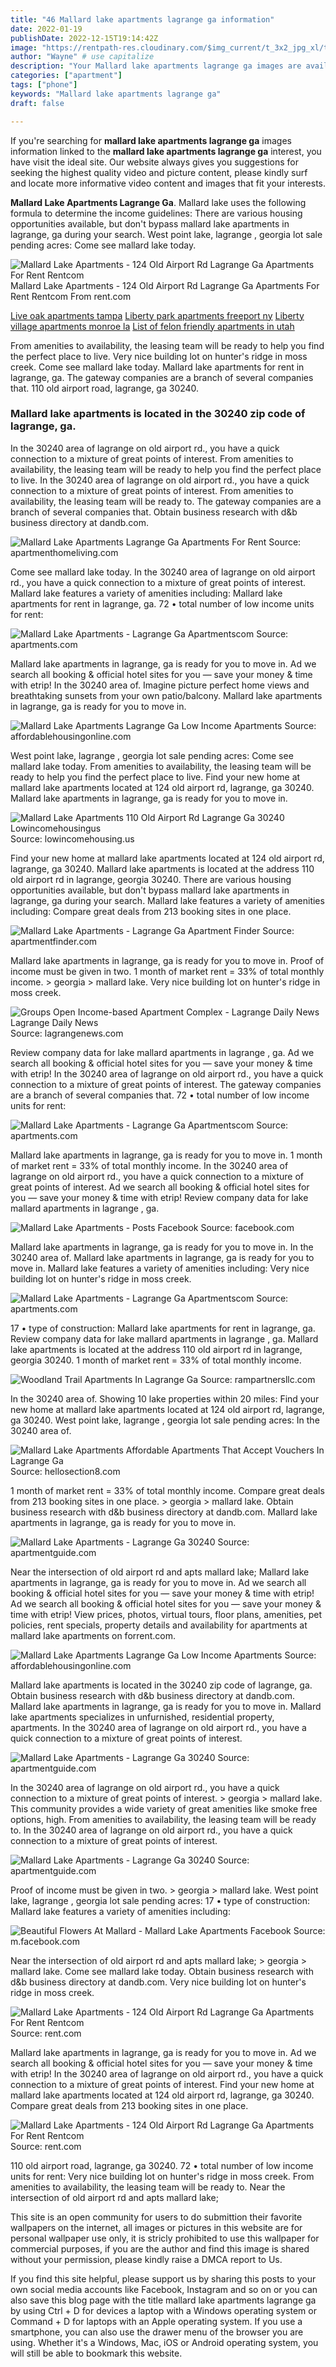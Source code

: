 ```yaml
---
title: "46 Mallard lake apartments lagrange ga information"
date: 2022-01-19
publishDate: 2022-12-15T19:14:42Z
image: "https://rentpath-res.cloudinary.com/$img_current/t_3x2_jpg_xl/t_unpaid/4e93372eb44ebffda80ce370535257c5"
author: "Wayne" # use capitalize
description: "Your Mallard lake apartments lagrange ga images are available in this site. Mallard lake apartments lagrange ga are a topic that is being searched for and liked by netizens now. You can Download the Mallard lake apartments lagrange ga files here. Get all royalty-free photos and vectors."
categories: ["apartment"]
tags: ["phone"]
keywords: "Mallard lake apartments lagrange ga"
draft: false

---
```


If you're searching for **mallard lake apartments lagrange ga** images information linked to the **mallard lake apartments lagrange ga** interest, you have visit the ideal  site.  Our website always  gives you  suggestions  for seeking  the highest  quality video and picture  content, please kindly surf and locate more informative video content and images  that fit your interests.

**Mallard Lake Apartments Lagrange Ga**. Mallard lake uses the following formula to determine the income guidelines: There are various housing opportunities available, but don&#039;t bypass mallard lake apartments in lagrange, ga during your search. West point lake, lagrange , georgia lot sale pending acres: Come see mallard lake today.

![Mallard Lake Apartments - 124 Old Airport Rd Lagrange Ga Apartments For Rent Rentcom](https://rentpath-res.cloudinary.com/$img_current/t_3x2_webp_xl/t_unpaid/85a8c2037a7040911dee6c847626d367 "Mallard Lake Apartments - 124 Old Airport Rd Lagrange Ga Apartments For Rent Rentcom")
Mallard Lake Apartments - 124 Old Airport Rd Lagrange Ga Apartments For Rent Rentcom From rent.com

[Live oak apartments tampa](/live-oak-apartments-tampa/)
[Liberty park apartments freeport ny](/liberty-park-apartments-freeport-ny/)
[Liberty village apartments monroe la](/liberty-village-apartments-monroe-la/)
[List of felon friendly apartments in utah](/list-of-felon-friendly-apartments-in-utah/)

From amenities to availability, the leasing team will be ready to help you find the perfect place to live. Very nice building lot on hunter&#039;s ridge in moss creek. Come see mallard lake today. Mallard lake apartments for rent in lagrange, ga. The gateway companies are a branch of several companies that. 110 old airport road, lagrange, ga 30240.

### Mallard lake apartments is located in the 30240 zip code of lagrange, ga.

In the 30240 area of lagrange on old airport rd., you have a quick connection to a mixture of great points of interest. From amenities to availability, the leasing team will be ready to help you find the perfect place to live. In the 30240 area of lagrange on old airport rd., you have a quick connection to a mixture of great points of interest. From amenities to availability, the leasing team will be ready to. The gateway companies are a branch of several companies that. Obtain business research with d&amp;b business directory at dandb.com.


![Mallard Lake Apartments Lagrange Ga Apartments For Rent](https://images1.apartmenthomeliving.com/m2/XPfAxSnn2JsL9x-jODE2sFAO2d7_OSeKDR09Y_n9sFI/H270W360/map.jpg "Mallard Lake Apartments Lagrange Ga Apartments For Rent")
Source: apartmenthomeliving.com

Come see mallard lake today. In the 30240 area of lagrange on old airport rd., you have a quick connection to a mixture of great points of interest. Mallard lake features a variety of amenities including: Mallard lake apartments for rent in lagrange, ga. 72 • total number of low income units for rent:

![Mallard Lake Apartments - Lagrange Ga Apartmentscom](https://images1.apartments.com/i2/lPhZ9tpIsq5BuiEoTaeJzi5OgcFJxbLlyS-fm8bqVss/111/mallard-lake-apartments-lagrange-ga-building-photo.jpg "Mallard Lake Apartments - Lagrange Ga Apartmentscom")
Source: apartments.com

Mallard lake apartments in lagrange, ga is ready for you to move in. Ad we search all booking &amp; official hotel sites for you — save your money &amp; time with etrip! In the 30240 area of. Imagine picture perfect home views and breathtaking sunsets from your own patio/balcony. Mallard lake apartments in lagrange, ga is ready for you to move in.

![Mallard Lake Apartments Lagrange Ga Low Income Apartments](https://s3.amazonaws.com/images.apartmentsmart.com/10105630/36850972.jpg "Mallard Lake Apartments Lagrange Ga Low Income Apartments")
Source: affordablehousingonline.com

West point lake, lagrange , georgia lot sale pending acres: Come see mallard lake today. From amenities to availability, the leasing team will be ready to help you find the perfect place to live. Find your new home at mallard lake apartments located at 124 old airport rd, lagrange, ga 30240. Mallard lake apartments in lagrange, ga is ready for you to move in.

![Mallard Lake Apartments 110 Old Airport Rd Lagrange Ga 30240 Lowincomehousingus](https://www.lowincomehousing.us/gallery/126338_mallard-lake-apartments_dzl.jpg "Mallard Lake Apartments 110 Old Airport Rd Lagrange Ga 30240 Lowincomehousingus")
Source: lowincomehousing.us

Find your new home at mallard lake apartments located at 124 old airport rd, lagrange, ga 30240. Mallard lake apartments is located at the address 110 old airport rd in lagrange, georgia 30240. There are various housing opportunities available, but don&#039;t bypass mallard lake apartments in lagrange, ga during your search. Mallard lake features a variety of amenities including: Compare great deals from 213 booking sites in one place.

![Mallard Lake Apartments - Lagrange Ga Apartment Finder](https://image1.apartmentfinder.com/i2/4LBpryRjwckJ2PAC3XXH60OEE7NUPvuIjUUBMkhHrok/111/mallard-lake-apartments-lagrange-ga-building-photo.jpg "Mallard Lake Apartments - Lagrange Ga Apartment Finder")
Source: apartmentfinder.com

Mallard lake apartments in lagrange, ga is ready for you to move in. Proof of income must be given in two. 1 month of market rent = 33% of total monthly income. &gt; georgia &gt; mallard lake. Very nice building lot on hunter&#039;s ridge in moss creek.

![Groups Open Income-based Apartment Complex - Lagrange Daily News Lagrange Daily News](https://lagrangenews.com/wp-content/uploads/sites/37/2015/08/web1_WEB0825ForestMill02.jpg "Groups Open Income-based Apartment Complex - Lagrange Daily News Lagrange Daily News")
Source: lagrangenews.com

Review company data for lake mallard apartments in lagrange , ga. Ad we search all booking &amp; official hotel sites for you — save your money &amp; time with etrip! In the 30240 area of lagrange on old airport rd., you have a quick connection to a mixture of great points of interest. The gateway companies are a branch of several companies that. 72 • total number of low income units for rent:

![Mallard Lake Apartments - Lagrange Ga Apartmentscom](https://images1.apartments.com/i2/DUU7PnMZYq3TBRbynAPHo9dE7EQx72GakEJ7Zx8bAz8/111/mallard-lake-apartments-lagrange-ga-building-photo.jpg "Mallard Lake Apartments - Lagrange Ga Apartmentscom")
Source: apartments.com

Mallard lake apartments in lagrange, ga is ready for you to move in. 1 month of market rent = 33% of total monthly income. In the 30240 area of lagrange on old airport rd., you have a quick connection to a mixture of great points of interest. Ad we search all booking &amp; official hotel sites for you — save your money &amp; time with etrip! Review company data for lake mallard apartments in lagrange , ga.

![Mallard Lake Apartments - Posts Facebook](https://lookaside.fbsbx.com/lookaside/crawler/media/?media_id=2531301873618318 "Mallard Lake Apartments - Posts Facebook")
Source: facebook.com

Mallard lake apartments in lagrange, ga is ready for you to move in. In the 30240 area of. Mallard lake apartments in lagrange, ga is ready for you to move in. Mallard lake features a variety of amenities including: Very nice building lot on hunter&#039;s ridge in moss creek.

![Mallard Lake Apartments - Lagrange Ga Apartmentscom](https://images1.apartments.com/i2/r65-PsmEzrnZ8ANNXYEnH8SEal3Z2ka0ketd8I9cU7A/111/mallard-lake-apartments-lagrange-ga-primary-photo.jpg "Mallard Lake Apartments - Lagrange Ga Apartmentscom")
Source: apartments.com

17 • type of construction: Mallard lake apartments for rent in lagrange, ga. Review company data for lake mallard apartments in lagrange , ga. Mallard lake apartments is located at the address 110 old airport rd in lagrange, georgia 30240. 1 month of market rent = 33% of total monthly income.

![Woodland Trail Apartments In Lagrange Ga](https://cdngeneralcf.rentcafe.com/dmslivecafe/3/551852/2017%20Model%20Kitchen%20and%20Dining%20Room%20(800x533).jpg?crop=(0,0,300,200)&amp;cropxunits=300&amp;cropyunits=200&amp;width=580&amp;height=385&amp;mode=pad&amp;bgcolor=333333&amp;scale=both "Woodland Trail Apartments In Lagrange Ga")
Source: rampartnersllc.com

In the 30240 area of. Showing 10 lake properties within 20 miles: Find your new home at mallard lake apartments located at 124 old airport rd, lagrange, ga 30240. West point lake, lagrange , georgia lot sale pending acres: In the 30240 area of.

![Mallard Lake Apartments Affordable Apartments That Accept Vouchers In Lagrange Ga](https://hellosection8.com/images/lowincomeapartments/11/03/16/mallardlakeapartments120oldairportrdlagrangega30240-121877.jpg "Mallard Lake Apartments Affordable Apartments That Accept Vouchers In Lagrange Ga")
Source: hellosection8.com

1 month of market rent = 33% of total monthly income. Compare great deals from 213 booking sites in one place. &gt; georgia &gt; mallard lake. Obtain business research with d&amp;b business directory at dandb.com. Mallard lake apartments in lagrange, ga is ready for you to move in.

![Mallard Lake Apartments - Lagrange Ga 30240](https://rentpath-res.cloudinary.com/$img_current/t_3x2_webp_xl/t_unpaid/d0d129b03e341e8124e4bf8f3686f4ae "Mallard Lake Apartments - Lagrange Ga 30240")
Source: apartmentguide.com

Near the intersection of old airport rd and apts mallard lake; Mallard lake apartments in lagrange, ga is ready for you to move in. Ad we search all booking &amp; official hotel sites for you — save your money &amp; time with etrip! Ad we search all booking &amp; official hotel sites for you — save your money &amp; time with etrip! View prices, photos, virtual tours, floor plans, amenities, pet policies, rent specials, property details and availability for apartments at mallard lake apartments on forrent.com.

![Mallard Lake Apartments Lagrange Ga Low Income Apartments](https://s3.amazonaws.com/images.apartmentsmart.com/8023/8858.jpg "Mallard Lake Apartments Lagrange Ga Low Income Apartments")
Source: affordablehousingonline.com

Mallard lake apartments is located in the 30240 zip code of lagrange, ga. Obtain business research with d&amp;b business directory at dandb.com. Mallard lake apartments in lagrange, ga is ready for you to move in. Mallard lake apartments specializes in unfurnished, residential property, apartments. In the 30240 area of lagrange on old airport rd., you have a quick connection to a mixture of great points of interest.

![Mallard Lake Apartments - Lagrange Ga 30240](https://rentpath-res.cloudinary.com/$img_current/t_3x2_webp_xl/t_unpaid/c1f1860ccf8c2480c5db80c1a13236b3 "Mallard Lake Apartments - Lagrange Ga 30240")
Source: apartmentguide.com

In the 30240 area of lagrange on old airport rd., you have a quick connection to a mixture of great points of interest. &gt; georgia &gt; mallard lake. This community provides a wide variety of great amenities like smoke free options, high. From amenities to availability, the leasing team will be ready to. In the 30240 area of lagrange on old airport rd., you have a quick connection to a mixture of great points of interest.

![Mallard Lake Apartments - Lagrange Ga 30240](https://rentpath-res.cloudinary.com/$img_current/t_3x2_webp_xl/t_unpaid/26cf5fa25fd6e3ebcee34dbd4261a594 "Mallard Lake Apartments - Lagrange Ga 30240")
Source: apartmentguide.com

Proof of income must be given in two. &gt; georgia &gt; mallard lake. West point lake, lagrange , georgia lot sale pending acres: 17 • type of construction: Mallard lake features a variety of amenities including:

![Beautiful Flowers At Mallard - Mallard Lake Apartments Facebook](https://lookaside.fbsbx.com/lookaside/crawler/media/?media_id=320990756249136 "Beautiful Flowers At Mallard - Mallard Lake Apartments Facebook")
Source: m.facebook.com

Near the intersection of old airport rd and apts mallard lake; &gt; georgia &gt; mallard lake. Come see mallard lake today. Obtain business research with d&amp;b business directory at dandb.com. Very nice building lot on hunter&#039;s ridge in moss creek.

![Mallard Lake Apartments - 124 Old Airport Rd Lagrange Ga Apartments For Rent Rentcom](https://rentpath-res.cloudinary.com/$img_current/t_3x2_webp_xl/t_unpaid/85a8c2037a7040911dee6c847626d367 "Mallard Lake Apartments - 124 Old Airport Rd Lagrange Ga Apartments For Rent Rentcom")
Source: rent.com

Mallard lake apartments in lagrange, ga is ready for you to move in. Ad we search all booking &amp; official hotel sites for you — save your money &amp; time with etrip! In the 30240 area of lagrange on old airport rd., you have a quick connection to a mixture of great points of interest. Find your new home at mallard lake apartments located at 124 old airport rd, lagrange, ga 30240. Compare great deals from 213 booking sites in one place.

![Mallard Lake Apartments - 124 Old Airport Rd Lagrange Ga Apartments For Rent Rentcom](https://rentpath-res.cloudinary.com/$img_current/t_3x2_jpg_xl/t_unpaid/4e93372eb44ebffda80ce370535257c5 "Mallard Lake Apartments - 124 Old Airport Rd Lagrange Ga Apartments For Rent Rentcom")
Source: rent.com

110 old airport road, lagrange, ga 30240. 72 • total number of low income units for rent: Very nice building lot on hunter&#039;s ridge in moss creek. From amenities to availability, the leasing team will be ready to. Near the intersection of old airport rd and apts mallard lake;

This site is an open community for users to do submittion their favorite wallpapers on the internet, all images or pictures in this website are for personal wallpaper use only, it is stricly prohibited to use this wallpaper for commercial purposes, if you are the author and find this image is shared without your permission, please kindly raise a DMCA report to Us.

If you find this site helpful, please support us by sharing this posts to your own social media accounts like Facebook, Instagram and so on or you can also save this blog page with the title mallard lake apartments lagrange ga by using Ctrl + D for devices a laptop with a Windows operating system or Command + D for laptops with an Apple operating system. If you use a smartphone, you can also use the drawer menu of the browser you are using. Whether it's a Windows, Mac, iOS or Android operating system, you will still be able to bookmark this website.
